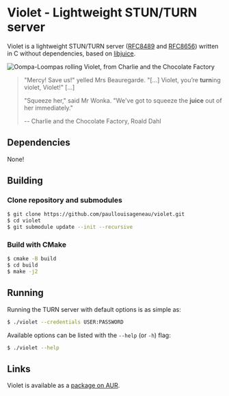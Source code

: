 # Violet - Lightweight STUN/TURN server

Violet is a lightweight STUN/TURN server ([RFC8489](https://tools.ietf.org/html/rfc8489) and [RFC8656](https://tools.ietf.org/html/rfc8656)) written in C without dependencies, based on [libjuice](https://github.com/paullouisageneau/libjuice).

![Oompa-Loompas rolling Violet, from Charlie and the Chocolate Factory](https://github.com/paullouisageneau/violet/blob/master/image.png?raw=true)

> "Mercy! Save us!" yelled Mrs Beauregarde. "[...] Violet, you’re **turn**ing violet, Violet!" [...]
>
> "Squeeze her," said Mr Wonka. "We've got to squeeze the **juice** out of her immediately."
>
> -- Charlie and the Chocolate Factory, Roald Dahl

## Dependencies

None!

## Building

### Clone repository and submodules

```bash
$ git clone https://github.com/paullouisageneau/violet.git
$ cd violet
$ git submodule update --init --recursive
```

### Build with CMake

```bash
$ cmake -B build
$ cd build
$ make -j2
```

## Running

Running the TURN server with default options is as simple as:
```bash
$ ./violet --credentials USER:PASSWORD
```

Available options can be listed with the `--help` (or `-h`) flag:
```bash
$ ./violet --help
```

## Links

Violet is available as a [package on AUR](https://aur.archlinux.org/packages/violet/).

